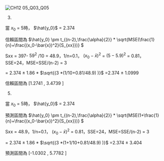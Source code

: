 ![CH12 05_Q03_Q05](https://github.com/user-attachments/assets/7b7da61a-4571-4a5d-ae8e-117596d0db73)

3.

當 $x_0$ = 5時， $\hat{y_0}$ = 2.374

信賴區間為 $\hat{y_0} \pm t_{(n-2),\frac{\alpha}{2}} * \sqrt{MSE(\frac{1}{n}+\frac{(x_0-\bar{x})^2}{S_{xx}})} $ 

Sxx = 397- $59^2$ /10 =  48.9，1/n=0.1， $(x_0-\bar{x})^2$ = $(5-5.9)^2$ = 0.81，SSE=24，MSE=SSE/(n-2) = 3

= 2.374 $\pm$ 1.86 * $\sqrt{(3 *(1/10+0.81/48.9) )}$ =2.374 $\pm$ 1.0999

信賴區間為 [1.2741 , 3.4739 ]


5.

當 $x_0$ = 5時， $\hat{y_0}$ = 2.374

預測區間為 $\hat{y_0} \pm t_{(n-2),\frac{\alpha}{2}} * \sqrt{MSE(1+\frac{1}{n}+\frac{(x_0-\bar{x})^2}{S_{xx}})} $ 

Sxx = 48.9，1/n=0.1， $(x_0-\bar{x})^2$ = 0.81，SSE=24，MSE=SSE/(n-2) = 3

= 2.374 $\pm$ 1.86 * $\sqrt{(3 *(1+1/10+0.81/48.9) )}$ =2.374 $\pm$ 3.404

預測區間為 [-1.0302 , 5.7782 ]
